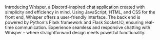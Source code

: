 Introducing Whisper, a Discord-inspired chat application created with simplicity and efficiency in mind. Using JavaScript, HTML, and CSS for the front end, Whisper offers a user-friendly interface. The back end is powered by Python's Flask framework and Flask Socket.IO, ensuring real-time communication. Experience seamless and responsive chatting with Whisper – where straightforward design meets powerful functionality.
